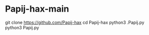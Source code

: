 # Papij-hax-main
git clone https://github.com/Papij-hax
cd Papij-hax
python3 .Papij.py
python3 Papij.py
